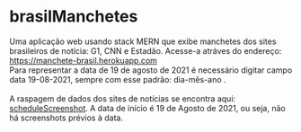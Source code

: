 # brasilManchetes
  Uma aplicação web usando stack MERN que exibe manchetes dos sites brasileiros de notícia: G1, CNN e Estadão. Acesse-a atráves do endereço:<br/>
  <https://manchete-brasil.herokuapp.com> </br>
  	Para representar a data de 19 de agosto de 2021 é necessário digitar campo data 19-08-2021, sempre com esse padrão: dia-mês-ano .
  </br></br>
  A raspagem de dados dos sites de notícias se encontra aqui: [scheduleScreenshot](https://github.com/JMoreiraEstudante/scheduleScreenshot). A data de início é 19 de Agosto de 2021, ou seja, não há screenshots prévios à data.
